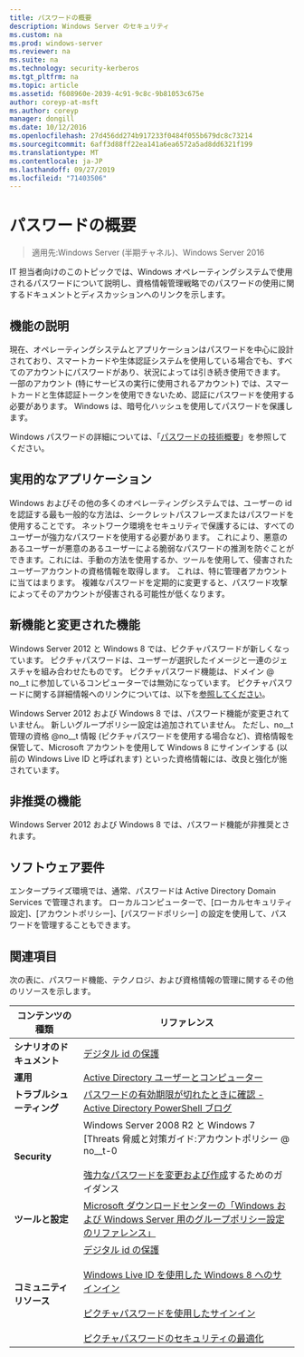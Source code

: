 ```yaml
---
title: パスワードの概要
description: Windows Server のセキュリティ
ms.custom: na
ms.prod: windows-server
ms.reviewer: na
ms.suite: na
ms.technology: security-kerberos
ms.tgt_pltfrm: na
ms.topic: article
ms.assetid: f608960e-2039-4c91-9c8c-9b81053c675e
author: coreyp-at-msft
ms.author: coreyp
manager: dongill
ms.date: 10/12/2016
ms.openlocfilehash: 27d456dd274b917233f0484f055b679dc8c73214
ms.sourcegitcommit: 6aff3d88ff22ea141a6ea6572a5ad8dd6321f199
ms.translationtype: MT
ms.contentlocale: ja-JP
ms.lasthandoff: 09/27/2019
ms.locfileid: "71403506"
---
```

# <a name="passwords-overview"></a>パスワードの概要

>適用先:Windows Server (半期チャネル)、Windows Server 2016

IT 担当者向けのこのトピックでは、Windows オペレーティングシステムで使用されるパスワードについて説明し、資格情報管理戦略でのパスワードの使用に関するドキュメントとディスカッションへのリンクを示します。

## <a name="BKMK_OVER"></a>機能の説明
現在、オペレーティングシステムとアプリケーションはパスワードを中心に設計されており、スマートカードや生体認証システムを使用している場合でも、すべてのアカウントにパスワードがあり、状況によっては引き続き使用できます。 一部のアカウント (特にサービスの実行に使用されるアカウント) では、スマートカードと生体認証トークンを使用できないため、認証にパスワードを使用する必要があります。 Windows は、暗号化ハッシュを使用してパスワードを保護します。

Windows パスワードの詳細については、「[パスワードの技術概要](https://technet.microsoft.com/library/hh994558(WS.10).aspx)」を参照してください。

## <a name="BKMK_APP"></a>実用的なアプリケーション
Windows およびその他の多くのオペレーティングシステムでは、ユーザーの id を認証する最も一般的な方法は、シークレットパスフレーズまたはパスワードを使用することです。 ネットワーク環境をセキュリティで保護するには、すべてのユーザーが強力なパスワードを使用する必要があります。 これにより、悪意のあるユーザーが悪意のあるユーザーによる脆弱なパスワードの推測を防ぐことができます。これには、手動の方法を使用するか、ツールを使用して、侵害されたユーザーアカウントの資格情報を取得します。 これは、特に管理者アカウントに当てはまります。 複雑なパスワードを定期的に変更すると、パスワード攻撃によってそのアカウントが侵害される可能性が低くなります。

## <a name="BKMK_NEW"></a>新機能と変更された機能
Windows Server 2012 と Windows 8 では、ピクチャパスワードが新しくなっています。 ピクチャパスワードは、ユーザーが選択したイメージと一連のジェスチャを組み合わせたものです。 ピクチャパスワード機能は、ドメイン @ no__t に参加しているコンピューターでは無効になっています。 ピクチャパスワードに関する詳細情報へのリンクについては、以下を[参照してください](#BKMK_LINKS)。

Windows Server 2012 および Windows 8 では、パスワード機能が変更されていません。 新しいグループポリシー設定は追加されていません。 ただし、no__t 管理の資格 @no__t 情報 (ピクチャパスワードを使用する場合など)、資格情報を保管して、Microsoft アカウントを使用して Windows 8 にサインインする (以前の Windows Live ID と呼ばれます) といった資格情報には、改良と強化が施されています。

## <a name="BKMK_DEP"></a>非推奨の機能
Windows Server 2012 および Windows 8 では、パスワード機能が非推奨とされます。

## <a name="BKMK_SOFT"></a>ソフトウェア要件
エンタープライズ環境では、通常、パスワードは Active Directory Domain Services で管理されます。 ローカルコンピューターで、[ローカルセキュリティ設定]、[アカウントポリシー]、[パスワードポリシー] の設定を使用して、パスワードを管理することもできます。

## <a name="BKMK_LINKS"></a>関連項目
次の表に、パスワード機能、テクノロジ、および資格情報の管理に関するその他のリソースを示します。

|コンテンツの種類|リファレンス|
|--------|-------|
|**シナリオのドキュメント**|[デジタル id の保護](http://blogs.msdn.com/b/b8/archive/2011/12/14/protecting-your-digital-identity.aspx)|
|**運用**|[Active Directory ユーザーとコンピューター](https://technet.microsoft.com/library/cc754217.aspx)|
|**トラブルシューティング**|[パスワードの有効期限が切れたときに確認 \- Active Directory PowerShell ブログ](http://blogs.msdn.com/b/adpowershell/archive/2010/08/09/9970198.aspx)|
|**Security**| Windows Server 2008 R2 と Windows 7 [Threats 脅威と対策ガイド:アカウントポリシー @ no__t-0<br /><br />[強力なパスワードを変更および作成](https://www.microsoft.com/security/online-privacy/passwords-create.aspx)するためのガイダンス|
|**ツールと設定**|[Microsoft ダウンロードセンターの「Windows および Windows Server 用のグループポリシー設定のリファレンス」](https://www.microsoft.com/download/en/details.aspx?amp;displaylang=en&displaylang=en&id=25250)|
|**コミュニティ リソース**|[デジタル id の保護](http://blogs.msdn.com/b/b8/archive/2011/12/14/protecting-your-digital-identity.aspx)<br /><br />[Windows Live ID を使用した Windows 8 へのサインイン](http://blogs.msdn.com/b/b8/archive/2011/09/26/signing-in-to-windows-8-with-a-windows-live-id.aspx)<br /><br />[ピクチャパスワードを使用したサインイン](http://blogs.msdn.com/b/b8/archive/2011/12/16/signing-in-with-a-picture-password.aspx)<br /><br />[ピクチャパスワードのセキュリティの最適化](http://blogs.msdn.com/b/b8/archive/2011/12/19/optimizing-picture-password-security.aspx)|


